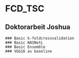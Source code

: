 # FCD_TSC
## Doktorarbeit Joshua
    ### Basic k-foldcrossvalidation
    ### Basic NASNetL
    ### Basic Ensemble
    ### VGG16 as baseline
